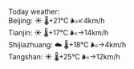 Today weather:  
Beijing: ☀️   🌡️+21°C 🌬️↙4km/h  
Tianjin: ☀️   🌡️+17°C 🌬️→14km/h  
Shijiazhuang: ☁️   🌡️+18°C 🌬️→4km/h  
Tangshan: ☀️   🌡️+25°C 🌬️→12km/h  
